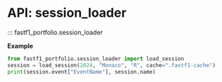 ﻿# API: session_loader
::: fastf1_portfolio.session_loader

**Example**
```python
from fastf1_portfolio.session_loader import load_session
session = load_session(2024, "Monaco", "R", cache=".fastf1-cache")
print(session.event["EventName"], session.name)
```